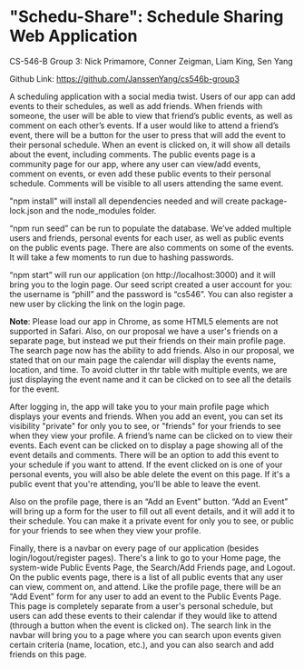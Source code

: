 # "Schedu-Share": Schedule Sharing Web Application

CS-546-B Group 3:
Nick Primamore, Conner Zeigman, Liam King, Sen Yang

Github Link: https://github.com/JanssenYang/cs546b-group3

A scheduling application with a social media twist. Users of our app can add events to their schedules, as well as add friends. When friends with someone, the user will be able to view that friend’s public events, as well as comment on each other’s events. If a user would like to attend a friend’s event, there will be a button for the user to press that will add the event to their personal schedule. When an event is clicked on, it will show all details about the event, including comments. The public events page is a community page for our app, where any user can view/add events, comment on events, or even add these public events to their personal schedule. Comments will be visible to all users attending the same event.

"npm install" will install all dependencies needed and will create package-lock.json and the node_modules folder.

“npm run seed” can be run to populate the database. We’ve added multiple users and friends, personal events for each user, as well as public events on the public events page. There are also comments on some of the events. It will take a few moments to run due to hashing passwords.

“npm start” will run our application (on http://localhost:3000) and it will bring you to the login page. Our seed script created a user account for you: the username is “phill” and the password is “cs546”. You can also register a new user by clicking the link on the login page.

**Note**: Please load our app in Chrome, as some HTML5 elements are not supported in Safari. Also, on our proposal we have a user's friends on a separate page, but instead we put their friends on their main profile page. The search page now has the ability to add friends. Also in our proposal, we stated that on our main page the calendar will display the events name, location, and time. To avoid clutter in thr table with multiple events, we are just displaying the event name and it can be clicked on to see all the details for the event.

After logging in, the app will take you to your main profile page which displays your events and friends. When you add an event, you can set its visibility "private" for only you to see, or "friends" for your friends to see when they view your profile. A friend’s name can be clicked on to view their events. Each event can be clicked on to display a page showing all of the event details and comments. There will be an option to add this event to your schedule if you want to attend. If the event clicked on is one of your personal events, you will also be able delete the event on this page. If it's a public event that you're attending, you'll be able to leave the event.

Also on the profile page, there is an “Add an Event” button. “Add an Event” will bring up a form for the user to fill out all event details, and it will add it to their schedule. You can make it a private event for only you to see, or public for your friends to see when they view your profile. 

Finally, there is a navbar on every page of our application (besides login/logout/register pages). There's a link to go to your Home page, the system-wide Public Events Page, the Search/Add Friends page, and Logout. On the public events page, there is a list of all public events that any user can view, comment on, and attend. Like the profile page, there will be an “Add Event” form for any user to add an event to the Public Events Page. This page is completely separate from a user's personal schedule, but users can add these events to their calendar if they would like to attend (through a button when the event is clicked on). The search link in the navbar will bring you to a page where you can search upon events given certain criteria (name, location, etc.), and you can also search and add friends on this page.